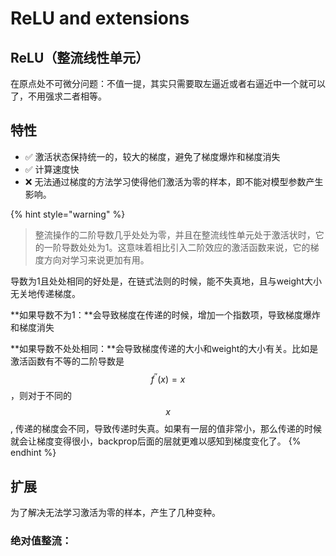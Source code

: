 # ReLU and extensions

## ReLU（整流线性单元）

在原点处不可微分问题：不值一提，其实只需要取左逼近或者右逼近中一个就可以了，不用强求二者相等。

## 特性

* ✅    激活状态保持统一的，较大的梯度，避免了梯度爆炸和梯度消失
* ✅    计算速度快
* ❌    无法通过梯度的方法学习使得他们激活为零的样本，即不能对模型参数产生影响。

{% hint style="warning" %}
> 整流操作的二阶导数几乎处处为零，并且在整流线性单元处于激活状时，它的一阶导数处处为1。这意味着相比引入二阶效应的激活函数来说，它的梯度方向对学习来说更加有用。

导数为1且处处相同的好处是，在链式法则的时候，能不失真地，且与weight大小无关地传递梯度。

**如果导数不为1：**会导致梯度在传递的时候，增加一个指数项，导致梯度爆炸和梯度消失

**如果导数不处处相同：**会导致梯度传递的大小和weight的大小有关。比如是激活函数有不等的二阶导数是$$f^{\prime\prime}(x)=x$$，则对于不同的$$x$$, 传递的梯度会不同，导致传递时失真。如果有一层的值非常小，那么传递的时候就会让梯度变得很小，backprop后面的层就更难以感知到梯度变化了。
{% endhint %}

## 扩展

为了解决无法学习激活为零的样本，产生了几种变种。

### 绝对值整流：





